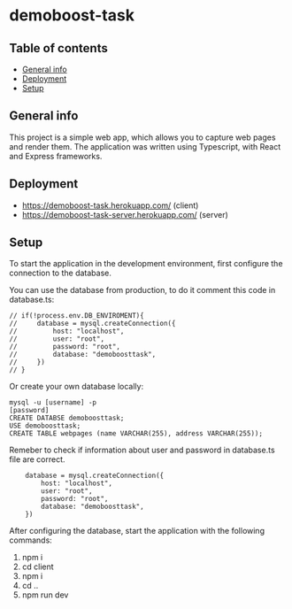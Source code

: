 # demoboost-task
 
## Table of contents
* [General info](#general-info)
* [Deployment](#deployment)
* [Setup](#setup)


## General info
This project is a simple web app, which allows you to capture web pages and render them. The application was written using Typescript, with React and Express frameworks.

## Deployment
* https://demoboost-task.herokuapp.com/ (client)
* https://demoboost-task-server.herokuapp.com/ (server)

## Setup
To start the application in the development environment, first configure the connection to the database.

You can use the database from production, to do it comment this code in database.ts:
```
// if(!process.env.DB_ENVIROMENT){
//     database = mysql.createConnection({
//         host: "localhost",
//         user: "root",
//         password: "root",
//         database: "demoboosttask",
//     })
// }
```
Or create your own database locally:
```
mysql -u [username] -p 
[password]
CREATE DATABSE demoboosttask;
USE demoboosttask;
CREATE TABLE webpages (name VARCHAR(255), address VARCHAR(255));
```
Remeber to check if information about user and password in database.ts file are correct.
```
    database = mysql.createConnection({
        host: "localhost",
        user: "root",
        password: "root",
        database: "demoboosttask",
    })
```
After configuring the database, start the application with the following commands:

1. npm i
2. cd client
3. npm i
4. cd ..
5. npm run dev
